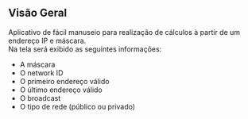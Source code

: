 <h2>Visão Geral</h2>

Aplicativo de fácil manuseio para realização de cálculos à partir de um endereço IP e máscara. <br>
Na tela será exibido as seguintes informações:<br>
<ul>
<li>A máscara</li>
<li>O network ID</li>
<li>O primeiro endereço válido</li>
<li>O último endereço válido</li>
<li>O broadcast</li>
<li>O tipo de rede (público ou privado)</li>
</ul>